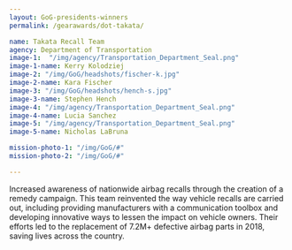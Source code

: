 ```yaml
---
layout: GoG-presidents-winners
permalink: /gearawards/dot-takata/

name: Takata Recall Team
agency: Department of Transportation
image-1:  "/img/agency/Transportation_Department_Seal.png"
image-1-name: Kerry Kolodziej
image-2: "/img/GoG/headshots/fischer-k.jpg"
image-2-name: Kara Fischer
image-3: "/img/GoG/headshots/hench-s.jpg"
image-3-name: Stephen Hench
image-4: "/img/agency/Transportation_Department_Seal.png"
image-4-name: Lucia Sanchez
image-5: "/img/agency/Transportation_Department_Seal.png"
image-5-name: Nicholas LaBruna

mission-photo-1: "/img/GoG/#"
mission-photo-2: "/img/GoG/#"

---
```



Increased awareness of nationwide airbag recalls through the creation of a remedy campaign. This team reinvented the way vehicle recalls are carried out, including providing manufacturers with a communication toolbox and developing innovative ways to lessen the impact on vehicle owners. Their efforts led to the replacement of 7.2M+ defective airbag parts in 2018, saving lives across the country.

